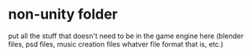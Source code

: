 # non-unity folder
put all the stuff that doesn't need to be in the game engine here (blender files, psd files, music creation files whatver file format that is, etc.)